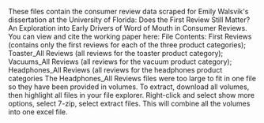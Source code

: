 These files contain the consumer review data scraped for Emily Walsvik's dissertation at the University of Florida: Does the First Review Still Matter? An Exploration into Early Drivers of Word of Mouth in Consumer Reviews. You can view and cite the working paper here: 
File Contents: First Reviews (contains only the first reviews for each of the three product categories); Toaster_All Reviews (all reviews for the toaster product category); Vacuums_All Reviews (all reviews for the vacuum product category); Headphones_All Reviews (all reviews for the headphones product categories
The Headphones_All Reviews files were too large to fit in one file so they have been provided in volumes. To extract, download all volumes, then highlight all files in your file explorer. Right-click and select show more options, select 7-zip, select extract files. This will combine all the volumes into one excel file. 
